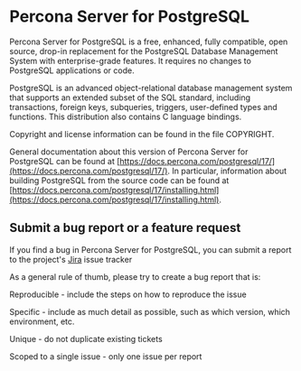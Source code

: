 Percona Server for PostgreSQL
=============================

Percona Server for PostgreSQL is a free, enhanced, fully compatible, 
open source, drop-in replacement for the PostgreSQL Database Management 
System with enterprise-grade features.
It requires no changes to PostgreSQL applications or code.

PostgreSQL is an advanced object-relational database management system
that supports an extended subset of the SQL standard, including
transactions, foreign keys, subqueries, triggers, user-defined types
and functions.  This distribution also contains C language bindings.

Copyright and license information can be found in the file COPYRIGHT.

General documentation about this version of Percona Server for PostgreSQL can be found at
[https://docs.percona.com/postgresql/17/](https://docs.percona.com/postgresql/17/).  In particular, information
about building PostgreSQL from the source code can be found at
[https://docs.percona.com/postgresql/17/installing.html](https://docs.percona.com/postgresql/17/installing.html).

Submit a bug report or a feature request
---

If you find a bug in Percona Server for PostgreSQL, you can submit a report to the project's 
[Jira](https://perconadev.atlassian.net/jira/software/c/projects/PG/issues) issue tracker

As a general rule of thumb, please try to create a bug report that is:

Reproducible - include the steps on how to reproduce the issue

Specific - include as much detail as possible, such as which version, which environment, etc.

Unique - do not duplicate existing tickets

Scoped to a single issue - only one issue per report

